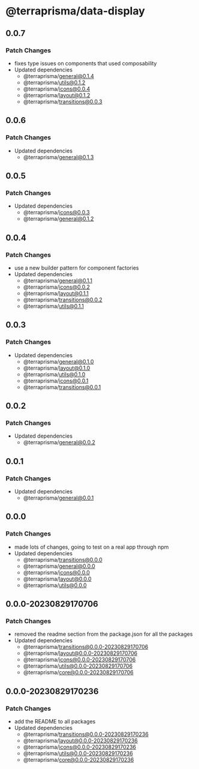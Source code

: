 # @terraprisma/data-display

## 0.0.7

### Patch Changes

- fixes type issues on components that used composability
- Updated dependencies
  - @terraprisma/general@0.1.4
  - @terraprisma/utils@0.1.2
  - @terraprisma/icons@0.0.4
  - @terraprisma/layout@0.1.2
  - @terraprisma/transitions@0.0.3

## 0.0.6

### Patch Changes

- Updated dependencies
  - @terraprisma/general@0.1.3

## 0.0.5

### Patch Changes

- Updated dependencies
  - @terraprisma/icons@0.0.3
  - @terraprisma/general@0.1.2

## 0.0.4

### Patch Changes

- use a new builder pattern for component factories
- Updated dependencies
  - @terraprisma/general@0.1.1
  - @terraprisma/icons@0.0.2
  - @terraprisma/layout@0.1.1
  - @terraprisma/transitions@0.0.2
  - @terraprisma/utils@0.1.1

## 0.0.3

### Patch Changes

- Updated dependencies
  - @terraprisma/general@0.1.0
  - @terraprisma/layout@0.1.0
  - @terraprisma/utils@0.1.0
  - @terraprisma/icons@0.0.1
  - @terraprisma/transitions@0.0.1

## 0.0.2

### Patch Changes

- Updated dependencies
  - @terraprisma/general@0.0.2

## 0.0.1

### Patch Changes

- Updated dependencies
  - @terraprisma/general@0.0.1

## 0.0.0

### Patch Changes

- made lots of changes, going to test on a real app through npm
- Updated dependencies
  - @terraprisma/transitions@0.0.0
  - @terraprisma/general@0.0.0
  - @terraprisma/icons@0.0.0
  - @terraprisma/layout@0.0.0
  - @terraprisma/utils@0.0.0

## 0.0.0-20230829170706

### Patch Changes

- removed the readme section from the package.json for all the packages
- Updated dependencies
  - @terraprisma/transitions@0.0.0-20230829170706
  - @terraprisma/layout@0.0.0-20230829170706
  - @terraprisma/icons@0.0.0-20230829170706
  - @terraprisma/utils@0.0.0-20230829170706
  - @terraprisma/core@0.0.0-20230829170706

## 0.0.0-20230829170236

### Patch Changes

- add the README to all packages
- Updated dependencies
  - @terraprisma/transitions@0.0.0-20230829170236
  - @terraprisma/layout@0.0.0-20230829170236
  - @terraprisma/icons@0.0.0-20230829170236
  - @terraprisma/utils@0.0.0-20230829170236
  - @terraprisma/core@0.0.0-20230829170236
